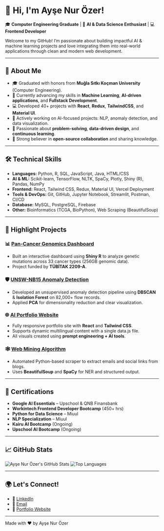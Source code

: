 # 👋 Hi, I'm Ayşe Nur Özer!

🎓 **Computer Engineering Graduate** | 🤖 **AI & Data Science Enthusiast** | 💻 **Frontend Developer**

Welcome to my GitHub! I’m passionate about building impactful AI & machine learning projects and love integrating them into real-world applications through clean and modern web development.

---

## 🌟 About Me

- 🎓 Graduated with honors from **Muğla Sıtkı Koçman University** (Computer Engineering).
- 🤖 Currently advancing my skills in **Machine Learning**, **AI-driven applications**, and **Fullstack Development**.
- 💻 Developed 40+ projects with **React**, **Redux**, **TailwindCSS**, and **Material UI**.
- 🚀 Actively working on AI-focused projects: NLP, anomaly detection, and data visualization.
- 🧠 Passionate about **problem-solving**, **data-driven design**, and **continuous learning**.
- 🔗 Strong believer in **open-source collaboration** and sharing knowledge.

---

## 🛠️ Technical Skills

- **Languages:** Python, R, SQL, JavaScript, Java, HTML/CSS
- **AI & ML:** Scikit-learn, TensorFlow, NLTK, SpaCy, Plotly, Shiny (R), Pandas, NumPy
- **Frontend:** React, Tailwind CSS, Redux, Material UI, Vercel Deployment
- **Tools & DevOps:** Git, GitHub, Jupyter Notebook, Streamlit, Postman, CI/CD
- **Database:** MySQL, PostgreSQL, Firebase
- **Other:** Bioinformatics (TCGA, BioPython), Web Scraping (BeautifulSoup)

---

## 🚀 Highlight Projects

### 📊 [Pan-Cancer Genomics Dashboard](https://github.com/ozeraysenur/PanCancerInterface)
- Built an interactive dashboard using **Shiny R** to analyze genetic mutations across 33 cancer types (256GB genomic data).
- Project funded by **TÜBİTAK 2209-A**.

### 🛡️ [UNSW-NB15 Anomaly Detection](https://github.com/ozeraysenur/UNSW-NB15-Anomaly-Detection)
- Developed an unsupervised anomaly detection pipeline using **DBSCAN** & **Isolation Forest** on 82,000+ flow records.
- Applied **PCA** for dimensionality reduction and clear visualization.

### 🌐 [AI Portfolio Website](https://github.com/ozeraysenur/MyPortfolioWebsite)
- Fully responsive portfolio site with **React** and **Tailwind CSS**.
- Supports dynamic multilingual content with a single data.js file.
- All visuals created using **prompt engineering + AI tools**.

### 🕸️ [Web Mining Algorithm](https://github.com/ozeraysenur/WebMiningAlgorithm)
- Automated Python-based scraper to extract emails and social links from blogs.
- Uses **BeautifulSoup** and **SpaCy** for NER and structured output.

---

## 📜 Certifications

- **Google AI Essentials** – Upschool & QNB Finansbank
- **Workintech Frontend Developer Bootcamp** (450+ hrs)
- **Python for Data Science** – Miuul
- **NLP Specialization** – Miuul
- **Kairu AI Bootcamp** (Ongoing)
- **Upschool AI Bootcamp** (Ongoing)

---

## 📈 GitHub Stats

![Ayşe Nur Özer's GitHub Stats](https://github-readme-stats.vercel.app/api?username=ozeraysenur&show_icons=true&theme=radical)
![Top Languages](https://github-readme-stats.vercel.app/api/top-langs/?username=ozeraysenur&layout=compact&theme=radical)

---

## 🌍 Let's Connect!

- 🔗 [LinkedIn](https://linkedin.com/in/ayse-nur-ozer)
- 📧 [Email](mailto:ozeraysenur24@gmail.com)
- 💼 [Portfolio Website](https://my-portfolio-website-jet-eight.vercel.app/)

---

Made with ❤️ by Ayşe Nur Özer
